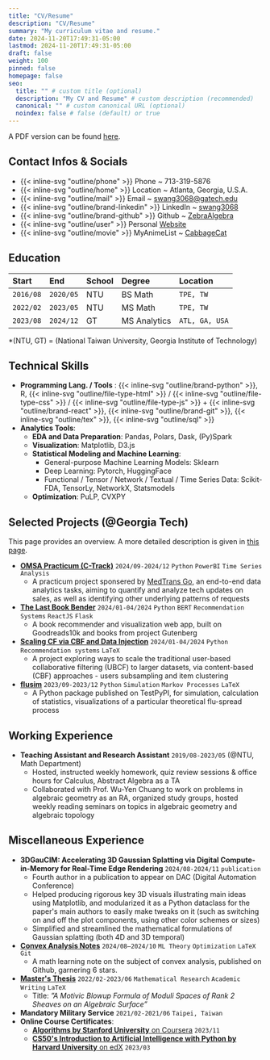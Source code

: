```yaml
---
title: "CV/Resume"
description: "CV/Resume"
summary: "My curriculum vitae and resume."
date: 2024-11-20T17:49:31-05:00
lastmod: 2024-11-20T17:49:31-05:00
draft: false
weight: 100
pinned: false
homepage: false
seo:
  title: "" # custom title (optional)
  description: "My CV and Resume" # custom description (recommended)
  canonical: "" # custom canonical URL (optional)
  noindex: false # false (default) or true
---
```


A PDF version can be found [here](https://drive.google.com/drive/folders/1fhbh23qorLGmxr0JRcothJjiCiuWIVbi?usp=drive_link).

## Contact Infos & Socials

- {{< inline-svg "outline/phone" >}} Phone ~ 713-319-5876
- {{< inline-svg "outline/home" >}} Location ~ Atlanta, Georgia, U.S.A.
- {{< inline-svg "outline/mail" >}} Email ~ [swang3068@gatech.edu](mailto:swang3068@gatech.edu)
- {{< inline-svg "outline/brand-linkedin" >}} LinkedIn ~ [swang3068](https://www.linkedin.com/in/swang3068/)
- {{< inline-svg "outline/brand-github" >}} Github ~ [ZebraAlgebra](https://github.com/ZebraAlgebra/)
- {{< inline-svg "outline/user" >}} Personal [Website](https://swang3068.netlify.app/)
- {{< inline-svg "outline/movie" >}} MyAnimeList ~ [CabbageCat](https://myanimelist.net/profile/Cabbage_Cat)

## Education

| Start     | End       | School | Degree       | Location       |
| :-------- | :-------- | :----- | :----------- | :------------- |
| `2016/08` | `2020/05` | NTU    | BS Math      | `TPE, TW`      |
| `2022/02` | `2023/05` | NTU    | MS Math      | `TPE, TW`      |
| `2023/08` | `2024/12` | GT     | MS Analytics | `ATL, GA, USA` |

\*(NTU, GT) = (National Taiwan University, Georgia Institute of Technology)

## Technical Skills

- **Programming Lang. / Tools** : {{< inline-svg "outline/brand-python" >}}, R, {{< inline-svg "outline/file-type-html" >}} / {{< inline-svg "outline/file-type-css" >}} / {{< inline-svg "outline/file-type-js" >}} + {{< inline-svg "outline/brand-react" >}}, {{< inline-svg "outline/brand-git" >}}, {{< inline-svg "outline/tex" >}}, {{< inline-svg "outline/sql" >}}
- **Analytics Tools**:
  - **EDA and Data Preparation**: Pandas, Polars, Dask, (Py)Spark
  - **Visualization**: Matplotlib, D3.js
  - **Statistical Modeling and Machine Learning**:
    - General-purpose Machine Learning Models: Sklearn
    - Deep Learning: Pytorch, HuggingFace
    - Functional / Tensor / Network / Textual / Time Series Data: Scikit-FDA, TensorLy, NetworkX, Statsmodels
  - **Optimization**: PuLP, CVXPY

## Selected Projects (@Georgia Tech)

This page provides an overview. A more detailed description is given in [this page](/about/projects/).

- [**OMSA Practicum (C-Track)**](/about/projects/prac) `2024/09-2024/12` `Python` `PowerBI` `Time Series Analysis`
  - A practicum project sponsered by [MedTrans Go](https://www.medtransgo.com/), an end-to-end data analytics tasks, aiming to quantify and analyze tech updates on sales, as well as identifying other underlying patterns of requests
- [**The Last Book Bender**](/about/projects/bookbend) `2024/01-04/2024` `Python` `BERT` `Recommendation Systems` `ReactJS` `Flask`
  - A book recommender and visualization web app, built on Goodreads10k and books from project Gutenberg
- [**Scaling CF via CBF and Data Injection**](/about/projects/cfcbf) `2024/01-04/2024` `Python` `Recommendation systems` `LaTeX`
  - A project exploring ways to scale the traditional user-based collaborative filtering (UBCF) to larger datasets, via content-based (CBF) approaches - users subsampling and item clustering
- [**flusim**](/about/projects/flusim) `2023/09-2023/12` `Python` `Simulation` `Markov Processes` `LaTeX`
  - A Python package published on TestPyPI, for simulation, calculation of statistics, visualizations of a particular theoretical flu-spread process

## Working Experience

- **Teaching Assistant and Research Assistant** `2019/08-2023/05` (@NTU, Math Department)
  - Hosted, instructed weekly homework, quiz review sessions & office hours for Calculus, Abstract Algebra as a TA
  - Collaborated with Prof. Wu-Yen Chuang to work on problems in algebraic geometry as an RA, organized study
    groups, hosted weekly reading seminars on topics in algebraic geometry and algebraic topology

## Miscellaneous Experience

- **3DGauCIM: Accelerating 3D Gaussian Splatting via Digital Compute-in-Memory for Real-Time Edge Rendering** `2024/08-2024/11` `publication`
  - Fourth author in a publication to appear on DAC (Digital Automation Conference)
  - Helped producing rigorous key 3D visuals illustrating main ideas using Matplotlib, and modularized it as a Python dataclass for the paper's main authors to easily make tweaks on it (such as switching on and off the plot components, using other color schemes or sizes)
  - Simplified and streamlined the mathematical formulations of Gaussian splatting (both 4D and 3D temporal)
- [**Convex Analysis Notes**](https://github.com/ZebraAlgebra/convex-analysis-notes) `2024/08–2024/10` `ML Theory` `Optimization` `LaTeX` `Git`
  - A math learning note on the subject of convex analysis, published on Github, garnering 6 stars.
- [**Master's Thesis**](https://tdr.lib.ntu.edu.tw/jspui/handle/123456789/88019) `2022/02-2023/06` `Mathematical Research` `Academic Writing` `LaTeX`
  - Title: _”A Motivic Blowup Formula of Moduli Spaces of Rank 2 Sheaves on an Algebraic Surface”_
- **Mandatory Military Service** `2021/02-2021/06` `Taipei, Taiwan`
- **Online Course Certificates**:
  - [**Algorithms by Stanford University** on Coursera](https://www.coursera.org/account/accomplishments/specialization/BHQVPXG5K35U) `2023/11`
  - [**CS50's Introduction to Artificial Intelligence with Python by Harvard University** on edX](https://certificates.cs50.io/da3cca83-2a71-4452-8aa2-c8ca7df9f11c.png?size=letter) `2023/03`
